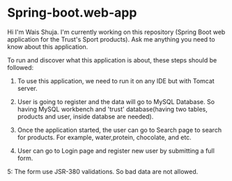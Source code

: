 # Spring-boot.web-app
Hi I'm Wais Shuja.
I'm currently working on this repository (Spring Boot web application for the Trust's Sport products).
Ask me anything you need to know about this application.

To run and discover what this application is about, these steps should be followed:

1. To use this application, we need to run it on any IDE but with Tomcat server.

2. User is going to register and the data will go to MySQL Database. So having MySQL workbench and 'trust' database(having two tables, products and user, inside databse are needed).

3. Once the application started, the user can go to Search page to search for products. For example, water,protein, chocolate, and etc.

4. User can go to Login page and register new user by submitting a full form.

5: The form use JSR-380 validations. So bad data are not allowed.

